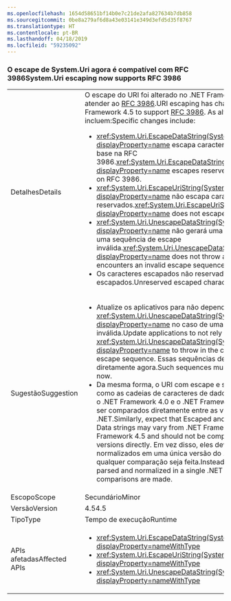 ```yaml
---
ms.openlocfilehash: 1654d58651bf14b0e7c21de2afa827634b7db858
ms.sourcegitcommit: 0be8a279af6d8a43e03141e349d3efd5d35f8767
ms.translationtype: HT
ms.contentlocale: pt-BR
ms.lasthandoff: 04/18/2019
ms.locfileid: "59235092"
---
```

### <a name="systemuri-escaping-now-supports-rfc-3986"></a><span data-ttu-id="bcdec-101">O escape de System.Uri agora é compatível com RFC 3986</span><span class="sxs-lookup"><span data-stu-id="bcdec-101">System.Uri escaping now supports RFC 3986</span></span>

|   |   |
|---|---|
|<span data-ttu-id="bcdec-102">Detalhes</span><span class="sxs-lookup"><span data-stu-id="bcdec-102">Details</span></span>|<span data-ttu-id="bcdec-103">O escape do URI foi alterado no .NET Framework 4.5 para atender ao [RFC 3986](https://tools.ietf.org/html/rfc3986).</span><span class="sxs-lookup"><span data-stu-id="bcdec-103">URI escaping has changed in .NET Framework 4.5 to support [RFC 3986](https://tools.ietf.org/html/rfc3986).</span></span> <span data-ttu-id="bcdec-104">As alterações específicas incluem:</span><span class="sxs-lookup"><span data-stu-id="bcdec-104">Specific changes include:</span></span><ul><li><span data-ttu-id="bcdec-105"><xref:System.Uri.EscapeDataString(System.String)?displayProperty=name> escapa caracteres reservados com base na RFC 3986.</span><span class="sxs-lookup"><span data-stu-id="bcdec-105"><xref:System.Uri.EscapeDataString(System.String)?displayProperty=name> escapes reserved characters based on RFC 3986.</span></span></li><li><span data-ttu-id="bcdec-106"><xref:System.Uri.EscapeUriString(System.String)?displayProperty=name> não escapa caracteres reservados.</span><span class="sxs-lookup"><span data-stu-id="bcdec-106"><xref:System.Uri.EscapeUriString(System.String)?displayProperty=name> does not escape reserved characters.</span></span></li><li><span data-ttu-id="bcdec-107"><xref:System.Uri.UnescapeDataString(System.String)?displayProperty=name> não gerará uma exceção se encontrar uma sequência de escape inválida.</span><span class="sxs-lookup"><span data-stu-id="bcdec-107"><xref:System.Uri.UnescapeDataString(System.String)?displayProperty=name> does not throw an exception if it encounters an invalid escape sequence.</span></span></li><li><span data-ttu-id="bcdec-108">Os caracteres escapados não reservados não são escapados.</span><span class="sxs-lookup"><span data-stu-id="bcdec-108">Unreserved escaped characters are un-escaped.</span></span></li></ul>|
|<span data-ttu-id="bcdec-109">Sugestão</span><span class="sxs-lookup"><span data-stu-id="bcdec-109">Suggestion</span></span>|<ul><li><span data-ttu-id="bcdec-110">Atualize os aplicativos para não dependerem da geração de <xref:System.Uri.UnescapeDataString(System.String)?displayProperty=name> no caso de uma sequência de escape inválida.</span><span class="sxs-lookup"><span data-stu-id="bcdec-110">Update applications to not rely on <xref:System.Uri.UnescapeDataString(System.String)?displayProperty=name> to throw in the case of an invalid escape sequence.</span></span> <span data-ttu-id="bcdec-111">Essas sequências devem ser detectadas diretamente agora.</span><span class="sxs-lookup"><span data-stu-id="bcdec-111">Such sequences must be detected directly now.</span></span></li><li><span data-ttu-id="bcdec-112">Da mesma forma, o URI com escape e sem escape, bem como as cadeias de caracteres de dados, podem variar entre o .NET Framework 4.0 e o .NET Framework 4.5 e não devem ser comparados diretamente entre as versões do .NET.</span><span class="sxs-lookup"><span data-stu-id="bcdec-112">Similarly, expect that Escaped and Unescaped URI and Data strings may vary from .NET Framework 4.0 and .NET Framework 4.5 and should not be compared across .NET versions directly.</span></span> <span data-ttu-id="bcdec-113">Em vez disso, eles devem ser analisados e normalizados em uma única versão do .NET antes que qualquer comparação seja feita.</span><span class="sxs-lookup"><span data-stu-id="bcdec-113">Instead, they should be parsed and normalized in a single .NET version before any comparisons are made.</span></span></li></ul>|
|<span data-ttu-id="bcdec-114">Escopo</span><span class="sxs-lookup"><span data-stu-id="bcdec-114">Scope</span></span>|<span data-ttu-id="bcdec-115">Secundário</span><span class="sxs-lookup"><span data-stu-id="bcdec-115">Minor</span></span>|
|<span data-ttu-id="bcdec-116">Versão</span><span class="sxs-lookup"><span data-stu-id="bcdec-116">Version</span></span>|<span data-ttu-id="bcdec-117">4.5</span><span class="sxs-lookup"><span data-stu-id="bcdec-117">4.5</span></span>|
|<span data-ttu-id="bcdec-118">Tipo</span><span class="sxs-lookup"><span data-stu-id="bcdec-118">Type</span></span>|<span data-ttu-id="bcdec-119">Tempo de execução</span><span class="sxs-lookup"><span data-stu-id="bcdec-119">Runtime</span></span>|
|<span data-ttu-id="bcdec-120">APIs afetadas</span><span class="sxs-lookup"><span data-stu-id="bcdec-120">Affected APIs</span></span>|<ul><li><xref:System.Uri.EscapeDataString(System.String)?displayProperty=nameWithType></li><li><xref:System.Uri.EscapeUriString(System.String)?displayProperty=nameWithType></li><li><xref:System.Uri.UnescapeDataString(System.String)?displayProperty=nameWithType></li></ul>|
